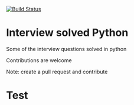 
[![Build Status](https://travis-ci.com/adityaarakeri/Interview-solved.svg?branch=master)](https://travis-ci.com/adityaarakeri/Interview-solved)

# Interview solved Python

Some of the interview questions solved in python

Contributions are welcome

Note: create a pull request and contribute

# Test
``` pytest Test/test.py
```